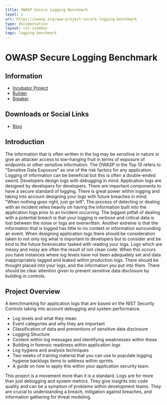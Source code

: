```yaml
---
title: OWASP Secure Logging Benchmark
level: 2
url: https://owasp.org/www-project-secure-logging-benchmark
type: documentation
layout: col-sidebar
tags: logging-benchmark
---
```


# OWASP Secure Logging Benchmark

## Information

- [Incubator Project](#)
- [Builder](#)
- [Breaker](#)

## Downloads or Social Links

- [Blog](https://veronica-schmitt.com/category/blog-posts/)

## Introduction

The information that is often written in the log may be sensitive in nature or give an attacker access to low-hanging fruit in terms of exposure of endpoints or other sensitive information. The OWASP in the Top 10 refers to "Sensitive Data Exposure" as one of the risk factors for any application. Logging of information can be beneficial but this is often a double-ended sword. Developers design logs with debugging in mind. Application logs are designed by developers for developers. There are important components to have a secure standard of logging. There is great power within logging and taking into account designing your logs with future breaches in mind. "When nothing goes right, just go left". The process of detecting or dealing with an incident relies heavily on having the information built into the application logs prior to an incident occurring. The biggest pitfall of dealing with a potential breach is that your logging is verbose and critical data is lost between the noise or logs are overwritten. Another extreme is that the information that is logged has little to no context or information surrounding an event. When designing application logs there should be consideration taken to not only log what is important to developers but to consider and be kind to the future forensicator tasked with reading your logs. Logs which are messy and noisy are often the result of not clean code. When this occurs you have instances where log levels have not been adequately set and data inappropriately tagged and leaked within production logs. There should be thought placed into your logs, and the information you put into them. There should be clear attention given to prevent sensitive data disclosure by building in controls.

## Project Overview

A benchmarking for application logs that are based on the NIST Security Controls taking into account debugging and system performance.

- Log levels and what they mean
- Event categories and why they are important
- Classification of data and preventions of sensitive data disclosure
- Logging Structure
- Content within log messages and identifying weaknesses within these
- Building in forensic readiness within application logs
- Log hygiene and analysis techniques
- Two weeks of training material that you can use to populate logging hygiene backlogs items to address within sprints.
- A guide on how to apply this within your application security team.

This project is a movement more than it is a standard. Logs are for more than just debugging and system metrics. They give insights into code quality and can be a symptom of problems within development teams. They are crucial to understanding a breach, mitigation against breaches, and information gathering for threat modeling.
